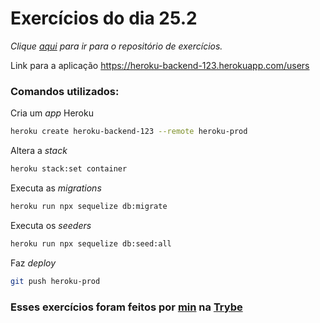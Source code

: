 # Exercícios do dia 25.2
_Clique [aqui](https://github.com/JonathanRei5/trybe-exercicios/tree/main/modulo-03-desenvolvimento-back-end/secao-07-deployment/dia-02-deploy-docker-e-heroku) para ir para o repositório de exercícios._

Link para a aplicação https://heroku-backend-123.herokuapp.com/users

### Comandos utilizados:

Cria um _app_ Heroku
```bash
heroku create heroku-backend-123 --remote heroku-prod
```

Altera a _stack_
```bash
heroku stack:set container
```

Executa as _migrations_
```bash
heroku run npx sequelize db:migrate
```

Executa os _seeders_
```bash
heroku run npx sequelize db:seed:all
```

Faz _deploy_
```bash
git push heroku-prod
```

### Esses exercícios foram feitos por [min](https://www.linkedin.com/in/jonathan-r-andrade/) na [Trybe](https://www.betrybe.com/)

